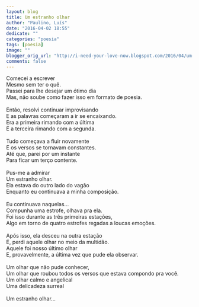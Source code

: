 ```yaml
---
layout: blog
title: Um estranho olhar
author: "Paulino, Luís"
date: "2016-04-02 18:55"
dedicate: ""
categories: "poesia"
tags: [poesia]
image: ""
blogger_orig_url: "http://i-need-your-love-now.blogspot.com/2016/04/um-estranho-olhar.html"
comments: false
---
```


Comecei a escrever\
Mesmo sem ter o quê.\
Passei para lhe desejar um ótimo dia\
Mas, não soube como fazer isso em formato de poesia.\
\
Então, resolvi continuar improvisando\
E as palavras começaram a ir se encaixando.\
Era a primeira rimando com a última\
E a terceira rimando com a segunda.\
\
Tudo começava a fluir novamente\
E os versos se tornavam constantes.\
Até que, parei por um instante\
Para ficar um terço contente.\
\
Pus-me a admirar\
Um estranho olhar.\
Ela estava do outro lado do vagão\
Enquanto eu continuava a minha composição.\
\
Eu continuava naquelas...\
Compunha uma estrofe, olhava pra ela.\
Foi isso durante as três primeiras estações,\
Algo em torno de quatro estrofes regadas a loucas emoções.\
\
Após isso, ela desceu na outra estação\
E, perdi aquele olhar no meio da multidão.\
Aquele foi nosso último olhar\
E, provavelmente, a última vez que pude ela observar.\
\
Um olhar que não pude conhecer,\
Um olhar que roubou todos os versos que estava compondo pra você.\
Um olhar calmo e angelical\
Uma delicadeza surreal\
\
Um estranho olhar...
